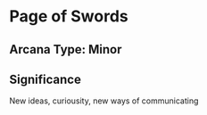 # Page of Swords

## Arcana Type: Minor

## Significance 

New ideas, curiousity, new ways of communicating
